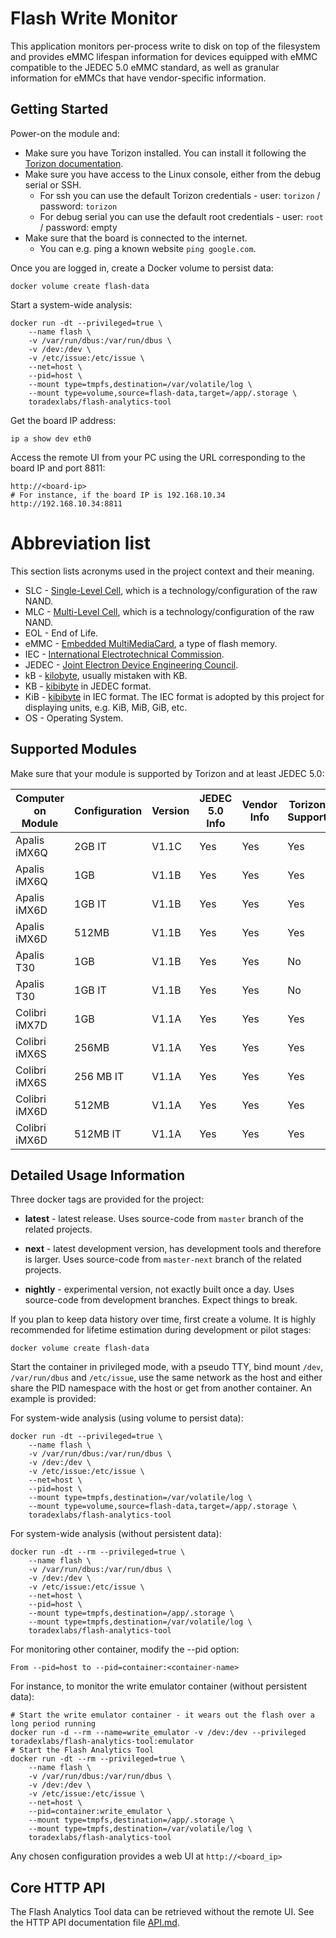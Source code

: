 # Flash Write Monitor

This application monitors per-process write to disk on top of the filesystem and
provides eMMC lifespan information for devices equipped with eMMC compatible to
the JEDEC 5.0 eMMC standard, as well as granular information for eMMCs that have
vendor-specific information.

## Getting Started

Power-on the module and:

* Make sure you have Torizon installed. You can install it following the [Torizon documentation](https://labs.toradex.com/projects/torizon).
* Make sure you have access to the Linux console, either from the debug serial or SSH.
    * For ssh you can use the default Torizon credentials - user: `torizon` / password: `torizon`
    * For debug serial you can use the default root credentials - user: `root` / password: empty
* Make sure that the board is connected to the internet.
    * You can e.g. ping a known website `ping google.com`.

Once you are logged in, create a Docker volume to persist data:

```
docker volume create flash-data
```

Start a system-wide analysis:

```
docker run -dt --privileged=true \
    --name flash \
    -v /var/run/dbus:/var/run/dbus \
    -v /dev:/dev \
    -v /etc/issue:/etc/issue \
    --net=host \
    --pid=host \
    --mount type=tmpfs,destination=/var/volatile/log \
    --mount type=volume,source=flash-data,target=/app/.storage \
    toradexlabs/flash-analytics-tool
```

Get the board IP address:

```
ip a show dev eth0
```

Access the remote UI from your PC using the URL corresponding to the board IP and port 8811:

```
http://<board-ip>
# For instance, if the board IP is 192.168.10.34
http://192.168.10.34:8811
```

# Abbreviation list

This section lists acronyms used in the project context and their meaning.

* SLC - [Single-Level Cell](https://www.micron.com/products/nand-flash/slc-nand),
which is a technology/configuration of the raw NAND.
* MLC - [Multi-Level Cell](https://www.micron.com/products/nand-flash/mlc-nand),
which is a technology/configuration of the raw NAND.
* EOL - End of Life.
* eMMC - [Embedded MultiMediaCard](https://www.micron.com/products/managed-nand/emmc),
a type of flash memory.
* IEC - [International Electrotechnical Commission](https://www.iec.ch/).
* JEDEC - [Joint Electron Device Engineering Council](https://www.jedec.org/).
* kB - [kilobyte](https://en.wikipedia.org/wiki/Kilobyte), usually mistaken
with KB.
* KB - [kibibyte](https://en.wikipedia.org/wiki/Kibibyte) in JEDEC format.
* KiB - [kibibyte](https://en.wikipedia.org/wiki/Kibibyte) in IEC format. The IEC
format is adopted by this project for displaying units, e.g. KiB, MiB, GiB, etc.
* OS - Operating System.

## Supported Modules

Make sure that your module is supported by Torizon and at least JEDEC 5.0:

| Computer on Module | Configuration | Version | JEDEC 5.0 Info | Vendor Info | Torizon Support |
|--------------------|---------------|---------|----------------|-------------|-----------------|
| Apalis iMX6Q       | 2GB IT        | V1.1C   | Yes            | Yes         | Yes             |
| Apalis iMX6Q       | 1GB           | V1.1B   | Yes            | Yes         | Yes             |
| Apalis iMX6D       | 1GB IT        | V1.1B   | Yes            | Yes         | Yes             |
| Apalis iMX6D       | 512MB         | V1.1B   | Yes            | Yes         | Yes             |
| Apalis T30         | 1GB           | V1.1B   | Yes            | Yes         | No              |
| Apalis T30         | 1GB IT        | V1.1B   | Yes            | Yes         | No              |
| Colibri iMX7D      | 1GB           | V1.1A   | Yes            | Yes         | Yes             |
| Colibri iMX6S      | 256MB         | V1.1A   | Yes            | Yes         | Yes             |
| Colibri iMX6S      | 256 MB IT     | V1.1A   | Yes            | Yes         | Yes             |
| Colibri iMX6D      | 512MB         | V1.1A   | Yes            | Yes         | Yes             |
| Colibri iMX6D      | 512MB IT      | V1.1A   | Yes            | Yes         | Yes             |

## Detailed Usage Information

Three docker tags are provided for the project:

- **latest** - latest release. Uses source-code from `master` branch of the
related projects.

- **next** - latest development version, has development tools and therefore is
larger. Uses source-code from `master-next` branch of the related projects.

- **nightly** - experimental version, not exactly built once a day.
Uses source-code from development branches. Expect things to break.

If you plan to keep data history over time, first create a volume.
It is highly recommended for lifetime estimation during development or pilot
stages:

```
docker volume create flash-data
```

Start the container in privileged mode, with a pseudo TTY, bind mount `/dev`,
`/var/run/dbus` and `/etc/issue`, use the same network as the host and either
share the PID namespace with the host or get from another container.
An example is provided:

For system-wide analysis (using volume to persist data):

```
docker run -dt --privileged=true \
    --name flash \
    -v /var/run/dbus:/var/run/dbus \
    -v /dev:/dev \
    -v /etc/issue:/etc/issue \
    --net=host \
    --pid=host \
    --mount type=tmpfs,destination=/var/volatile/log \
    --mount type=volume,source=flash-data,target=/app/.storage \
    toradexlabs/flash-analytics-tool
```

For system-wide analysis (without persistent data):

```
docker run -dt --rm --privileged=true \
    --name flash \
    -v /var/run/dbus:/var/run/dbus \
    -v /dev:/dev \
    -v /etc/issue:/etc/issue \
    --net=host \
    --pid=host \
    --mount type=tmpfs,destination=/app/.storage \
    --mount type=tmpfs,destination=/var/volatile/log \
    toradexlabs/flash-analytics-tool
```

For monitoring other container, modify the --pid option:

```
From --pid=host to --pid=container:<container-name>
```

For instance, to monitor the write emulator container (without persistent data):

```
# Start the write emulator container - it wears out the flash over a long period running
docker run -d --rm --name=write_emulator -v /dev:/dev --privileged toradexlabs/flash-analytics-tool:emulator
# Start the Flash Analytics Tool
docker run -dt --rm --privileged=true \
    --name flash \
    -v /var/run/dbus:/var/run/dbus \
    -v /dev:/dev \
    -v /etc/issue:/etc/issue \
    --net=host \
    --pid=container:write_emulator \
    --mount type=tmpfs,destination=/app/.storage \
    --mount type=tmpfs,destination=/var/volatile/log \
    toradexlabs/flash-analytics-tool
```

Any chosen configuration provides a web UI at `http://<board_ip>`

## Core HTTP API

The Flash Analytics Tool data can be retrieved without the remote UI. See the
HTTP API documentation file [API.md](API.md).
